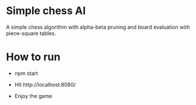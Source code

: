# Simple chess AI

A simple chess algorithm with alpha-beta pruning and board evaluation with piece-square tables.


# How to run

-   npm start

-   Hit http://localhost:8080/

-   Enjoy the game
